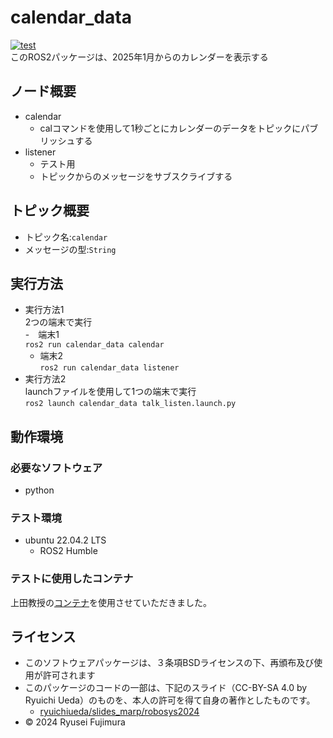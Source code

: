 # calendar_data
[![test](https://github.com/mooto2525/ROS2_2/actions/workflows/test.yml/badge.svg)](https://github.com/mooto2525/ROS2_2/actions/workflows/test.yml)  
このROS2パッケージは、2025年1月からのカレンダーを表示する  
## ノード概要
* calendar
  * calコマンドを使用して1秒ごとにカレンダーのデータをトピックにパブリッシュする  
* listener  
  * テスト用  
  * トピックからのメッセージをサブスクライブする  
## トピック概要  
* トピック名:`calendar`  
* メッセージの型:`String`  
## 実行方法  
- 実行方法1  
2つの端末で実行  
  -　端末1  
`ros2 run calendar_data calendar`  
  - 端末2  
`ros2 run calendar_data listener`  
- 実行方法2  
launchファイルを使用して1つの端末で実行  
`ros2 launch calendar_data talk_listen.launch.py`  
## 動作環境
### 必要なソフトウェア
* python  
### テスト環境
* ubuntu 22.04.2 LTS
  * ROS2 Humble
### テストに使用したコンテナ  
上田教授の[コンテナ](https://hub.docker.com/repository/docker/ryuichiueda/ubuntu22.04-ros2)を使用させていただきました。

## ライセンス
  
- このソフトウェアパッケージは、３条項BSDライセンスの下、再頒布及び使用が許可されます
- このパッケージのコードの一部は、下記のスライド（CC-BY-SA 4.0 by Ryuichi Ueda）のものを、本人の許可を得て自身の著作としたものです。
  - [ryuichiueda/slides_marp/robosys2024](https://github.com/ryuichiueda/slides_marp/tree/master/robosys2024)
- © 2024 Ryusei Fujimura
